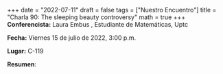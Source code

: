 +++
date  = "2022-07-11"
draft = false
tags  = ["Nuestro Encuentro"]
title = "Charla 90: The sleeping beauty controversy"
math  = true
+++
**Conferencista:** Laura Embus , Estudiante de Matemáticas, Uptc

**Fecha:** Viernes 15 de julio de 2022, 3:00 p.m.

**Lugar:** C-119 

**Resumen**:  

